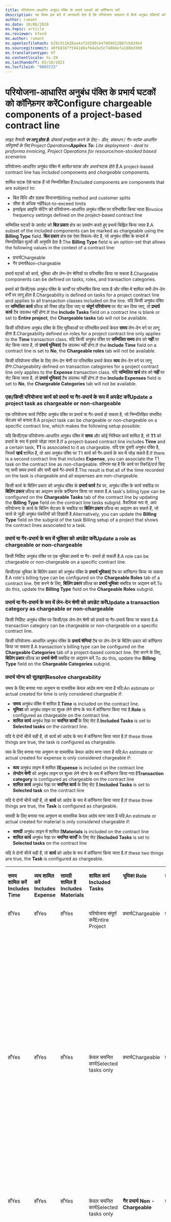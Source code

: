 ```yaml
---
title: परियोजना-आधारित अनुबंध पंक्ति के प्रभार्य घटकों को कॉन्फ़िगर करें
description: यह विषय इस बारे में जानकारी देता है कि परियोजना संचालन में कैसे अनुबंध पंक्तियों को प्रभार्य घटकों से जोड़ना चाहिए.
author: rumant
ms.date: 10/08/2020
ms.topic: article
ms.reviewer: kfend
ms.author: rumant
ms.openlocfilehash: b29c912828aa4af2d2d9cb47869012087cb834b4
ms.sourcegitcommit: 40f68387f594180af64a5e5c748b6efa188bd300
ms.translationtype: HT
ms.contentlocale: hi-IN
ms.lasthandoff: 05/10/2021
ms.locfileid: "6003723"
---
```

# <a name="configure-chargeable-components-of-a-project-based-contract-line"></a><span data-ttu-id="c764d-103">परियोजना-आधारित अनुबंध पंक्ति के प्रभार्य घटकों को कॉन्फ़िगर करें</span><span class="sxs-lookup"><span data-stu-id="c764d-103">Configure chargeable components of a project-based contract line</span></span>

<span data-ttu-id="c764d-104">लाइट तैनाती _**पर लागू होता है:** प्रोफार्मा इनवॉइस करने के लिए - डील, संसाधन / गैर-स्टॉक आधारित परिदृश्यों के लिए Project Operations_</span><span class="sxs-lookup"><span data-stu-id="c764d-104">_**Applies To:** Lite deployment - deal to proforma invoicing, Project Operations for resource/non-stocked based scenarios_</span></span>

<span data-ttu-id="c764d-105">परियोजना-आधारित अनुबंध पंक्ति में *शामिल* घटक और *प्रभार्य* घटक होते हैं.</span><span class="sxs-lookup"><span data-stu-id="c764d-105">A project-based contract line has *included* components and *chargeable* components.</span></span>

<span data-ttu-id="c764d-106">शामिल घटक ऐसे घटक हैं जो निम्नलिखित हैं:</span><span class="sxs-lookup"><span data-stu-id="c764d-106">Included components are components that are subject to:</span></span>

  - <span data-ttu-id="c764d-107">बिल विधि और ग्राहक विभाजन</span><span class="sxs-lookup"><span data-stu-id="c764d-107">Billing method and customer splits</span></span>
  - <span data-ttu-id="c764d-108">सीमा से अधिक नहीं</span><span class="sxs-lookup"><span data-stu-id="c764d-108">Not-to-exceed limits</span></span> 
  - <span data-ttu-id="c764d-109">इनवॉइस आवृत्ति सेटिंग को परियोजना-आधारित अनुबंध पंक्ति पर परिभाषित किया जाता है</span><span class="sxs-lookup"><span data-stu-id="c764d-109">Invoice frequency settings defined on the project-based contract line</span></span>

<span data-ttu-id="c764d-110">सम्मिलित घटकों के उपसेट को **बिल प्रकार** क्षेत्र का उपयोग करते हुए प्रभार्य चिह्नित किया जाता है.</span><span class="sxs-lookup"><span data-stu-id="c764d-110">A subset of the included components can be marked as chargeable using the **Billing Type** field.</span></span> <span data-ttu-id="c764d-111">**बिल प्रकार** क्षेत्र एक ऐसा विकल्प-सेट है, जो अनुबंध पंक्ति के सन्दर्भ में निम्नलिखित मूल्यों की अनुमति देता है:</span><span class="sxs-lookup"><span data-stu-id="c764d-111">The **Billing Type** field is an option-set that allows the following values in the context of a contract line:</span></span>

  - <span data-ttu-id="c764d-112">प्रभार्य</span><span class="sxs-lookup"><span data-stu-id="c764d-112">Chargeable</span></span>
  - <span data-ttu-id="c764d-113">गैर प्रभार्य</span><span class="sxs-lookup"><span data-stu-id="c764d-113">Non-chargeable</span></span>

<span data-ttu-id="c764d-114">प्रभार्य घटकों को कार्य, भूमिका और लेन-देन श्रेणियों पर परिभाषित किया जा सकता है.</span><span class="sxs-lookup"><span data-stu-id="c764d-114">Chargeable components can be defined on tasks, roles, and transaction categories.</span></span>

<span data-ttu-id="c764d-115">प्रभार्य को किसी/एक अनुबंध पंक्ति के कार्यों पर परिभाषित किया जाता है और पंक्ति में शामिल सभी लेन-देन वर्गों पर लागू होता है.</span><span class="sxs-lookup"><span data-stu-id="c764d-115">Chargeability is defined on tasks for a project contract line and applies to all transaction classes included on the line.</span></span> <span data-ttu-id="c764d-116">यदि किसी अनुबंध पंक्ति पर **सम्मिलित कार्य** फ़ील्ड को रिक्त छोड़ दिया जाए या **संपूर्ण परियोजना** पर सेट कर दिया जाए, तो **प्रभार्य कार्य** टैब उपलब्ध नहीं होगा.</span><span class="sxs-lookup"><span data-stu-id="c764d-116">If the **Include Tasks** field on a contract line is blank or set to **Entire project**, the **Chargeable tasks** tab will not be available.</span></span>

<span data-ttu-id="c764d-117">किसी परियोजना अनुबंध पंक्ति के लिए भूमिकाओं पर परिभाषित प्रभार्य केवल **समय** लेन-देन वर्ग पर लागू होता है.</span><span class="sxs-lookup"><span data-stu-id="c764d-117">Chargeability defined on roles for a project contract line only applies to the **Time** transaction class.</span></span> <span data-ttu-id="c764d-118">यदि किसी अनुबंध पंक्ति पर **सम्मिलित समय** क्षेत्र को **नहीं** पर सेट किया जाता है, तो **प्रभार्य भूमिकाएं** टैब उपलब्ध नहीं होगा.</span><span class="sxs-lookup"><span data-stu-id="c764d-118">If the **Include Time** field on a contract line is set to **No**, the **Chargeable roles** tab will not be available.</span></span>

<span data-ttu-id="c764d-119">किसी परियोजना पंक्ति के लिए लेन-देन श्रेणी पर परिभाषित प्रभार्य केवल **व्यय** लेन-देन वर्ग पर लागू होगा.</span><span class="sxs-lookup"><span data-stu-id="c764d-119">Chargeability defined on transaction categories for a project contract line only applies to the **Expense** transaction class.</span></span> <span data-ttu-id="c764d-120">यदि **सम्मिलित खर्च** क्षेत्र को **नहीं** पर सेट किया जाता है, तो **प्रभार्य भूमिकाएं** टैब उपलब्ध नहीं होगा.</span><span class="sxs-lookup"><span data-stu-id="c764d-120">If the **Include Expenses** field is set to **No**, the **Chargeable Categories** tab will not be available.</span></span>

### <a name="update-a-project-task-as-chargeable-or-non-chargeable"></a><span data-ttu-id="c764d-121">एक/किसी परियोजना कार्य को प्रभार्य या गैर-प्रभार्य के रूप में अपडेट करें</span><span class="sxs-lookup"><span data-stu-id="c764d-121">Update a project task as chargeable or non-chargeable</span></span>

<span data-ttu-id="c764d-122">एक परियोजना कार्य निर्दिष्ट अनुबंध पंक्ति पर प्रभार्य या गैर-प्रभार्य हो सकता है, जो निम्नलिखित संभावित सेटअप को बनाता है:</span><span class="sxs-lookup"><span data-stu-id="c764d-122">A project task can be chargeable or non-chargeable on a specific contract line, which makes the following setup possible:</span></span>

<span data-ttu-id="c764d-123">यदि किसी/एक परियोजना-आधारित अनुबंध पंक्ति में **समय** और कोई निश्चित कार्य शामिल है, तो **T1** को प्रभार्य के रूप में इससे जोड़ा जाता है.</span><span class="sxs-lookup"><span data-stu-id="c764d-123">If a project-based contract line includes **Time** and a certain task, **T1** is associated to it as chargeable.</span></span> <span data-ttu-id="c764d-124">यदि एक दूसरी अनुबंध पंक्ति है, जिसमें **खर्च** शामिल है, तो आप अनुबंध पंक्ति पर T1 कार्य को गैर-प्रभार्य के रूप में जोड़ सकते हैं.</span><span class="sxs-lookup"><span data-stu-id="c764d-124">If there is a second contract line that includes **Expense**, you can associate the T1 task on the contract line as non-chargeable.</span></span> <span data-ttu-id="c764d-125">परिणाम यह है कि कार्य पर रिकॉर्ड/दर्ज किए गए सभी समय प्रभार्य और सभी खर्च गैर-प्रभार्य हैं.</span><span class="sxs-lookup"><span data-stu-id="c764d-125">The result is that all of the time recorded on the task is chargeable and all expenses are non-chargeable.</span></span>

<span data-ttu-id="c764d-126">किसी कार्य के बिलिंग प्रकार को अनुबंध पंक्ति के **प्रभार्य कार्य** टैब पर, अनुबंध पंक्ति के कार्य सबग्रिड पर **बिलिंग प्रकार** फ़ील्ड का अद्यतन करके कॉन्फ़िगर किया जा सकता है.</span><span class="sxs-lookup"><span data-stu-id="c764d-126">A task's billing type can be configured on the **Chargeable Tasks** tab of the contract line by updating the **Billing Type** field on the contract line tasks subgrid.</span></span> <span data-ttu-id="c764d-127">वैकल्पिक रूप से, आप परियोजना के कार्य के बिलिंग सेटअप के सबग्रिड पर **बिलिंग प्रकार** फ़ील्ड का अद्यतन कर सकते हैं, जो कार्य से जुड़ी अनुबंध पंकतियों को दिखाती है.</span><span class="sxs-lookup"><span data-stu-id="c764d-127">Alternatively, you can update the **Billing Type** field on the subgrid of the task Billing setup of a project that shows the contract lines associated to a task.</span></span>

### <a name="update-a-role-as-chargeable-or-non-chargeable"></a><span data-ttu-id="c764d-128">प्रभार्य या गैर-प्रभार्य के रूप में भूमिका को अपडेट करें</span><span class="sxs-lookup"><span data-stu-id="c764d-128">Update a role as chargeable or non-chargeable</span></span>

<span data-ttu-id="c764d-129">किसी निर्दिष्ट अनुबंध पंक्ति पर एक भूमिका प्रभार्य या गैर- प्रभार्य हो सकती है.</span><span class="sxs-lookup"><span data-stu-id="c764d-129">A role can be chargeable or non-chargeable on a specific contract line.</span></span>

<span data-ttu-id="c764d-130">किसी/एक भूमिका के बिलिंग प्रकार को अनुबंध पंक्ति के **प्रभार्य भूमिकाएं** टैब पर कॉन्फ़िगर किया जा सकता है.</span><span class="sxs-lookup"><span data-stu-id="c764d-130">A role's billing type can be configured on the **Chargeable Roles** tab of a contract line.</span></span> <span data-ttu-id="c764d-131">ऐसा करने के लिए, **बिलिंग प्रकार** फ़ील्ड का **प्रभार्य भूमिका** सबग्रिड पर अद्यतन करें.</span><span class="sxs-lookup"><span data-stu-id="c764d-131">To do this, update the **Billing Type** field on the **Chargeable Roles** subgrid.</span></span>

### <a name="update-a-transaction-category-as-chargeable-or-non-chargeable"></a><span data-ttu-id="c764d-132">प्रभार्य या गैर-प्रभार्य के रूप में लेन-देन श्रेणी को अपडेट करें</span><span class="sxs-lookup"><span data-stu-id="c764d-132">Update a transaction category as chargeable or non-chargeable</span></span>

<span data-ttu-id="c764d-133">किसी निर्दिष्ट अनुबंध पंक्ति पर किसी/एक लेन-देन श्रेणी को प्रभार्य या गैर-प्रभार्य किया जा सकता है.</span><span class="sxs-lookup"><span data-stu-id="c764d-133">A transaction category can be chargeable or non-chargeable on a specific contract line.</span></span>

<span data-ttu-id="c764d-134">किसी परियोजना-आधारित अनुबंध पंक्ति के **प्रभार्य श्रेणियां** टैब पर लेन-देन के बिलिंग प्रकार को कॉन्फ़िगर किया जा सकता है.</span><span class="sxs-lookup"><span data-stu-id="c764d-134">A transaction's billing type can be configured on the **Chargeable Categories** tab of a project-based contract line.</span></span> <span data-ttu-id="c764d-135">ऐसा करने के लिए, **बिलिंग प्रकार** फ़ील्ड का **प्रभार्य श्रेणी** सबग्रिड पर अद्यतन करें.</span><span class="sxs-lookup"><span data-stu-id="c764d-135">To do this, update the **Billing Type** field on the **Chargeable Categories** subgrid.</span></span>

### <a name="resolve-chargeability"></a><span data-ttu-id="c764d-136">प्रभार्य योग्य को सुलझाएं</span><span class="sxs-lookup"><span data-stu-id="c764d-136">Resolve chargeability</span></span>

<span data-ttu-id="c764d-137">समय के लिए बनाया गया अनुमान या वास्तविक केवल आदेय माना जाता है यदि:</span><span class="sxs-lookup"><span data-stu-id="c764d-137">An estimate or actual created for time is only considered chargeable if:</span></span>

   - <span data-ttu-id="c764d-138">**समय** अनुबंध पंक्ति में शामिल है.</span><span class="sxs-lookup"><span data-stu-id="c764d-138">**Time** is included on the contract line.</span></span>
   - <span data-ttu-id="c764d-139">**भूमिका** को अनुबंध लाइन पर शुल्क लेने योग्य के रूप में कॉन्फ़िगर किया गया है.</span><span class="sxs-lookup"><span data-stu-id="c764d-139">**Role** is configured as chargeable on the contract line.</span></span>
   - <span data-ttu-id="c764d-140">**शामिल कार्य** अनुबंध रेखा पर **चयनित कार्यों** के लिए सेट है.</span><span class="sxs-lookup"><span data-stu-id="c764d-140">**Included Tasks** is set to **Selected tasks** on the contract line.</span></span>
 
 <span data-ttu-id="c764d-141">यदि ये दोनों चीजें सही हैं, तो कार्य को आदेय के रूप में कॉन्फ़िगर किया जाता है.</span><span class="sxs-lookup"><span data-stu-id="c764d-141">If these three things are true, the task is configured as chargeable.</span></span> 

<span data-ttu-id="c764d-142">व्यय के लिए बनाया गया अनुमान या वास्तविक केवल आदेय माना जाता है यदि:</span><span class="sxs-lookup"><span data-stu-id="c764d-142">An estimate or actual created for expense is only considered chargeable if:</span></span>

   - <span data-ttu-id="c764d-143">**व्यय** अनुबंध लाइन में शामिल है</span><span class="sxs-lookup"><span data-stu-id="c764d-143">**Expense** is included on the contract line</span></span>
   - <span data-ttu-id="c764d-144">**लेनदेन श्रेणी** को अनुबंध लाइन पर शुल्क लेने योग्य के रूप में कॉन्फ़िगर किया गया है</span><span class="sxs-lookup"><span data-stu-id="c764d-144">**Transaction category** is configured as chargeable on the contract line</span></span>
   - <span data-ttu-id="c764d-145">**शामिल कार्य** अनुबंध रेखा पर **चयनित कार्य** के लिए सेट है.</span><span class="sxs-lookup"><span data-stu-id="c764d-145">**Included Tasks** is set to **Selected task** on the contract line</span></span>
  
 <span data-ttu-id="c764d-146">यदि ये दोनों चीजें सही हैं, तो **कार्य** को आदेय के रूप में कॉन्फ़िगर किया जाता है.</span><span class="sxs-lookup"><span data-stu-id="c764d-146">If these three things are true, the **Task** is configured as chargeable.</span></span> 

<span data-ttu-id="c764d-147">सामग्री के लिए बनाया गया अनुमान या वास्तविक केवल आदेय माना जाता है यदि:</span><span class="sxs-lookup"><span data-stu-id="c764d-147">An estimate or actual created for material is only considered chargeable if:</span></span>

   - <span data-ttu-id="c764d-148">**सामग्री** अनुबंध लाइन में शामिल है</span><span class="sxs-lookup"><span data-stu-id="c764d-148">**Materials** is included on the contract line</span></span>
   - <span data-ttu-id="c764d-149">**शामिल कार्य** अनुबंध रेखा पर **चयनित कार्यों** के लिए सेट है</span><span class="sxs-lookup"><span data-stu-id="c764d-149">**Included Tasks** is set to **Selected tasks** on the contract line</span></span>

<span data-ttu-id="c764d-150">यदि ये दोनों चीजें सही हैं, तो **कार्य** को आदेय के रूप में कॉन्फ़िगर किया जाता है.</span><span class="sxs-lookup"><span data-stu-id="c764d-150">If these two things are true, the **Task** is configured as chargeable.</span></span> 

<table border="0" cellspacing="0" cellpadding="0">
    <tbody>
        <tr>
            <td width="70" valign="top">
                <p><span data-ttu-id="c764d-151">
                    <strong>समय शामिल करें</strong>
                </span><span class="sxs-lookup"><span data-stu-id="c764d-151">
                    <strong>Includes Time</strong>
                </span></span></p>
            </td>
            <td width="78" valign="top">
                <p><span data-ttu-id="c764d-152">
                    <strong>व्यय शामिल करें</strong>
                    <strong></strong>
                </span><span class="sxs-lookup"><span data-stu-id="c764d-152">
                    <strong>Includes Expense</strong>
                    <strong></strong>
                </span></span></p>
            </td>
            <td width="63" valign="top">
                <p><span data-ttu-id="c764d-153">
                    <strong>सामग्री शामिल है</strong>
                    <strong></strong>
                </span><span class="sxs-lookup"><span data-stu-id="c764d-153">
                    <strong>Includes Materials</strong>
                    <strong></strong>
                </span></span></p>
            </td>
            <td width="75" valign="top">
                <p><span data-ttu-id="c764d-154">
                    <strong>शामिल कार्य</strong>
                    <strong></strong>
                </span><span class="sxs-lookup"><span data-stu-id="c764d-154">
                    <strong>Included Tasks</strong>
                    <strong></strong>
                </span></span></p>
            </td>
            <td width="65" valign="top">
                <p><span data-ttu-id="c764d-155">
                    <strong>भूमिका</strong>
                    <strong></strong>
                </span><span class="sxs-lookup"><span data-stu-id="c764d-155">
                    <strong>Role</strong>
                    <strong></strong>
                </span></span></p>
            </td>
            <td width="70" valign="top">
                <p><span data-ttu-id="c764d-156">
                    <strong>वर्ग</strong>
                    <strong></strong>
                </span><span class="sxs-lookup"><span data-stu-id="c764d-156">
                    <strong>Category</strong>
                    <strong></strong>
                </span></span></p>
            </td>
            <td width="65" valign="top">
                <p><span data-ttu-id="c764d-157">
                    <strong>कार्य</strong>
                    <strong></strong>
                </span><span class="sxs-lookup"><span data-stu-id="c764d-157">
                    <strong>Task</strong>
                    <strong></strong>
                </span></span></p>
            </td>
            <td width="350" valign="top">
                <p><span data-ttu-id="c764d-158">
                    <strong>चार्ज करने की क्षमता का प्रभाव</strong>
                </span><span class="sxs-lookup"><span data-stu-id="c764d-158">
                    <strong>Chargeability impact</strong>
                </span></span></p>
            </td>
        </tr>
        <tr>
            <td width="70" valign="top">
                <p>
<span data-ttu-id="c764d-159">हाँ</span><span class="sxs-lookup"><span data-stu-id="c764d-159">Yes</span></span> </p>
            </td>
            <td width="78" valign="top">
                <p>
<span data-ttu-id="c764d-160">हाँ</span><span class="sxs-lookup"><span data-stu-id="c764d-160">Yes</span></span> </p>
            </td>
            <td width="63" valign="top">
                <p>
<span data-ttu-id="c764d-161">हाँ</span><span class="sxs-lookup"><span data-stu-id="c764d-161">Yes</span></span> </p>
            </td>
            <td width="75" valign="top">
                <p>
<span data-ttu-id="c764d-162">परियोजना संपूर्ण करें</span><span class="sxs-lookup"><span data-stu-id="c764d-162">Entire Project</span></span> </p>
            </td>
            <td width="65" valign="top">
                <p>
<span data-ttu-id="c764d-163">प्रभार्य</span><span class="sxs-lookup"><span data-stu-id="c764d-163">Chargeable</span></span> </p>
            </td>
            <td width="70" valign="top">
                <p>
<span data-ttu-id="c764d-164">प्रभार्य</span><span class="sxs-lookup"><span data-stu-id="c764d-164">Chargeable</span></span> </p>
            </td>
            <td width="65" valign="top">
                <p>
<span data-ttu-id="c764d-165">सेट नहीं किया जा सकता</span><span class="sxs-lookup"><span data-stu-id="c764d-165">Can't be set</span></span> </p>
            </td>
            <td width="350" valign="top">
                <p>
<span data-ttu-id="c764d-166">वास्तविक समय पर बिलिंग: <strong>प्रभार्य</strong>
                </span><span class="sxs-lookup"><span data-stu-id="c764d-166">Billing on a time actual: <strong>Chargeable</strong>
                </span></span></p>
                <p>
<span data-ttu-id="c764d-167">वास्तविक खर्च पर बिलिंग प्रकार: <strong>प्रभार्य</strong>
                </span><span class="sxs-lookup"><span data-stu-id="c764d-167">Billing type on expense actual: <strong>Chargeable</strong>
                </span></span></p>
                <p>
<span data-ttu-id="c764d-168">वास्तविक सामग्री पर बिलिंग प्रकार: <strong>प्रभार्य</strong>
                </span><span class="sxs-lookup"><span data-stu-id="c764d-168">Billing type on material actual: <strong>Chargeable</strong>
                </span></span></p>
            </td>
        </tr>
        <tr>
            <td width="70" valign="top">
                <p>
<span data-ttu-id="c764d-169">हाँ</span><span class="sxs-lookup"><span data-stu-id="c764d-169">Yes</span></span> </p>
            </td>
            <td width="78" valign="top">
                <p>
<span data-ttu-id="c764d-170">हाँ</span><span class="sxs-lookup"><span data-stu-id="c764d-170">Yes</span></span> </p>
            </td>
            <td width="63" valign="top">
                <p>
<span data-ttu-id="c764d-171">हाँ</span><span class="sxs-lookup"><span data-stu-id="c764d-171">Yes</span></span> </p>
            </td>
            <td width="75" valign="top">
                <p>
<span data-ttu-id="c764d-172">केवल चयनित कार्य</span><span class="sxs-lookup"><span data-stu-id="c764d-172">Selected tasks only</span></span> </p>
            </td>
            <td width="65" valign="top">
                <p>
<span data-ttu-id="c764d-173">प्रभार्य</span><span class="sxs-lookup"><span data-stu-id="c764d-173">Chargeable</span></span> </p>
            </td>
            <td width="70" valign="top">
                <p>
<span data-ttu-id="c764d-174">प्रभार्य</span><span class="sxs-lookup"><span data-stu-id="c764d-174">Chargeable</span></span> </p>
            </td>
            <td width="65" valign="top">
                <p>
<span data-ttu-id="c764d-175">प्रभार्य</span><span class="sxs-lookup"><span data-stu-id="c764d-175">Chargeable</span></span> </p>
            </td>
            <td width="350" valign="top">
                <p>
<span data-ttu-id="c764d-176">वास्तविक समय पर बिलिंग: <strong>प्रभार्य</strong>
                </span><span class="sxs-lookup"><span data-stu-id="c764d-176">Billing on a time actual: <strong>Chargeable</strong>
                </span></span></p>
                <p>
<span data-ttu-id="c764d-177">वास्तविक खर्च पर बिलिंग प्रकार: <strong>प्रभार्य</strong>
                </span><span class="sxs-lookup"><span data-stu-id="c764d-177">Billing type on expense actual: <strong>Chargeable</strong>
                </span></span></p>
                <p>
<span data-ttu-id="c764d-178">वास्तविक सामग्री पर बिलिंग प्रकार: <strong>प्रभार्य</strong>
                </span><span class="sxs-lookup"><span data-stu-id="c764d-178">Billing type on material actual: <strong>Chargeable</strong>
                </span></span></p>
            </td>
        </tr>
        <tr>
            <td width="70" valign="top">
                <p>
<span data-ttu-id="c764d-179">हाँ</span><span class="sxs-lookup"><span data-stu-id="c764d-179">Yes</span></span> </p>
            </td>
            <td width="78" valign="top">
                <p>
<span data-ttu-id="c764d-180">हाँ</span><span class="sxs-lookup"><span data-stu-id="c764d-180">Yes</span></span> </p>
            </td>
            <td width="63" valign="top">
                <p>
<span data-ttu-id="c764d-181">हाँ</span><span class="sxs-lookup"><span data-stu-id="c764d-181">Yes</span></span> </p>
            </td>
            <td width="75" valign="top">
                <p>
<span data-ttu-id="c764d-182">केवल चयनित कार्य</span><span class="sxs-lookup"><span data-stu-id="c764d-182">Selected tasks only</span></span> </p>
            </td>
            <td width="65" valign="top">
                <p><span data-ttu-id="c764d-183">
                    <strong>गैर प्रभार्य</strong>
                </span><span class="sxs-lookup"><span data-stu-id="c764d-183">
                    <strong>Non - Chargeable</strong>
                </span></span></p>
            </td>
            <td width="70" valign="top">
                <p>
<span data-ttu-id="c764d-184">प्रभार्य</span><span class="sxs-lookup"><span data-stu-id="c764d-184">Chargeable</span></span> </p>
            </td>
            <td width="65" valign="top">
                <p>
<span data-ttu-id="c764d-185">प्रभार्य</span><span class="sxs-lookup"><span data-stu-id="c764d-185">Chargeable</span></span> </p>
            </td>
            <td width="350" valign="top">
                <p>
<span data-ttu-id="c764d-186">वास्तविक समय पर बिलिंग: <strong>गैर-प्रभार्य</strong>
                </span><span class="sxs-lookup"><span data-stu-id="c764d-186">Billing on a time actual: <strong>Non-Chargeable</strong>
                </span></span></p>
                <p>
<span data-ttu-id="c764d-187">वास्तविक खर्च पर बिलिंग प्रकार: प्रभार्य</span><span class="sxs-lookup"><span data-stu-id="c764d-187">Billing type on expense actual: Chargeable</span></span> </p>
                <p>
<span data-ttu-id="c764d-188">वास्तविक सामग्री पर बिलिंग प्रकार: प्रभार्य</span><span class="sxs-lookup"><span data-stu-id="c764d-188">Billing type on material actual: Chargeable</span></span> </p>
            </td>
        </tr>
        <tr>
            <td width="70" valign="top">
                <p>
<span data-ttu-id="c764d-189">हाँ</span><span class="sxs-lookup"><span data-stu-id="c764d-189">Yes</span></span> </p>
            </td>
            <td width="78" valign="top">
                <p>
<span data-ttu-id="c764d-190">हाँ</span><span class="sxs-lookup"><span data-stu-id="c764d-190">Yes</span></span> </p>
            </td>
            <td width="63" valign="top">
                <p>
<span data-ttu-id="c764d-191">हाँ</span><span class="sxs-lookup"><span data-stu-id="c764d-191">Yes</span></span> </p>
            </td>
            <td width="75" valign="top">
                <p>
<span data-ttu-id="c764d-192">केवल चयनित कार्य</span><span class="sxs-lookup"><span data-stu-id="c764d-192">Selected tasks only</span></span> </p>
            </td>
            <td width="65" valign="top">
                <p>
<span data-ttu-id="c764d-193">प्रभार्य</span><span class="sxs-lookup"><span data-stu-id="c764d-193">Chargeable</span></span> </p>
            </td>
            <td width="70" valign="top">
                <p>
<span data-ttu-id="c764d-194">प्रभार्य</span><span class="sxs-lookup"><span data-stu-id="c764d-194">Chargeable</span></span> </p>
            </td>
            <td width="65" valign="top">
                <p><span data-ttu-id="c764d-195">
                    <strong>गैर प्रभार्य</strong>
                </span><span class="sxs-lookup"><span data-stu-id="c764d-195">
                    <strong>Non-Chargeable</strong>
                </span></span></p>
            </td>
            <td width="350" valign="top">
                <p>
<span data-ttu-id="c764d-196">वास्तविक समय पर बिलिंग: <strong>गैर-प्रभार्य</strong>
                </span><span class="sxs-lookup"><span data-stu-id="c764d-196">Billing on a time actual: <strong>Non-Chargeable</strong>
                </span></span></p>
                <p>
<span data-ttu-id="c764d-197">वास्तविक खर्च पर बिलिंग प्रकार: <strong>गैर-प्रभार्य</strong>
                </span><span class="sxs-lookup"><span data-stu-id="c764d-197">Billing type on expense actual: <strong>Non-Chargeable</strong>
                </span></span></p>
                <p>
<span data-ttu-id="c764d-198">वास्तविक सामग्री पर बिलिंग प्रकार: <strong>गैर-प्रभार्य</strong>
                </span><span class="sxs-lookup"><span data-stu-id="c764d-198">Billing type on material actual: <strong>Non-Chargeable</strong>
                </span></span></p>
            </td>
        </tr>
        <tr>
            <td width="70" valign="top">
                <p>
<span data-ttu-id="c764d-199">हाँ</span><span class="sxs-lookup"><span data-stu-id="c764d-199">Yes</span></span> </p>
            </td>
            <td width="78" valign="top">
                <p>
<span data-ttu-id="c764d-200">हाँ</span><span class="sxs-lookup"><span data-stu-id="c764d-200">Yes</span></span> </p>
            </td>
            <td width="63" valign="top">
                <p>
<span data-ttu-id="c764d-201">हाँ</span><span class="sxs-lookup"><span data-stu-id="c764d-201">Yes</span></span> </p>
            </td>
            <td width="75" valign="top">
                <p>
<span data-ttu-id="c764d-202">केवल चयनित कार्य</span><span class="sxs-lookup"><span data-stu-id="c764d-202">Selected tasks only</span></span> </p>
            </td>
            <td width="65" valign="top">
                <p><span data-ttu-id="c764d-203">
                    <strong>गैर प्रभार्य</strong>
                </span><span class="sxs-lookup"><span data-stu-id="c764d-203">
                    <strong>Non-Chargeable</strong>
                </span></span></p>
            </td>
            <td width="70" valign="top">
                <p>
<span data-ttu-id="c764d-204">प्रभार्य</span><span class="sxs-lookup"><span data-stu-id="c764d-204">Chargeable</span></span> </p>
            </td>
            <td width="65" valign="top">
                <p><span data-ttu-id="c764d-205">
                    <strong>गैर प्रभार्य</strong>
                </span><span class="sxs-lookup"><span data-stu-id="c764d-205">
                    <strong>Non- Chargeable</strong>
                </span></span></p>
            </td>
            <td width="350" valign="top">
                <p>
<span data-ttu-id="c764d-206">वास्तविक समय पर बिलिंग: <strong>गैर-प्रभार्य</strong>
                </span><span class="sxs-lookup"><span data-stu-id="c764d-206">Billing on a time actual: <strong>Non-Chargeable</strong>
                </span></span></p>
                <p>
<span data-ttu-id="c764d-207">वास्तविक खर्च पर बिलिंग प्रकार: <strong>गैर-प्रभार्य</strong>
                </span><span class="sxs-lookup"><span data-stu-id="c764d-207">Billing type on expense actual: <strong>Non-Chargeable</strong>
                </span></span></p>
                <p>
<span data-ttu-id="c764d-208">वास्तविक सामग्री पर बिलिंग प्रकार: <strong> गैर-प्रभार्य</strong>
                </span><span class="sxs-lookup"><span data-stu-id="c764d-208">Billing type on material actual: <strong> Non-Chargeable</strong>
                </span></span></p>
            </td>
        </tr>
        <tr>
            <td width="70" valign="top">
                <p>
<span data-ttu-id="c764d-209">हाँ</span><span class="sxs-lookup"><span data-stu-id="c764d-209">Yes</span></span> </p>
            </td>
            <td width="78" valign="top">
                <p>
<span data-ttu-id="c764d-210">हाँ</span><span class="sxs-lookup"><span data-stu-id="c764d-210">Yes</span></span> </p>
            </td>
            <td width="63" valign="top">
                <p>
<span data-ttu-id="c764d-211">हाँ</span><span class="sxs-lookup"><span data-stu-id="c764d-211">Yes</span></span> </p>
            </td>
            <td width="75" valign="top">
                <p>
<span data-ttu-id="c764d-212">केवल चयनित कार्य</span><span class="sxs-lookup"><span data-stu-id="c764d-212">Selected tasks only</span></span> </p>
            </td>
            <td width="65" valign="top">
                <p><span data-ttu-id="c764d-213">
                    <strong>गैर प्रभार्य</strong>
                </span><span class="sxs-lookup"><span data-stu-id="c764d-213">
                    <strong>Non-Chargeable</strong>
                </span></span></p>
            </td>
            <td width="70" valign="top">
                <p><span data-ttu-id="c764d-214">
                    <strong>गैर प्रभार्य</strong>
                </span><span class="sxs-lookup"><span data-stu-id="c764d-214">
                    <strong>Non-Chargeable</strong>
                </span></span></p>
            </td>
            <td width="65" valign="top">
                <p>
<span data-ttu-id="c764d-215">प्रभार्य</span><span class="sxs-lookup"><span data-stu-id="c764d-215">Chargeable</span></span> </p>
            </td>
            <td width="350" valign="top">
                <p>
<span data-ttu-id="c764d-216">वास्तविक समय पर बिलिंग: <strong>गैर-प्रभार्य</strong>
                </span><span class="sxs-lookup"><span data-stu-id="c764d-216">Billing on a time actual: <strong>Non-Chargeable</strong>
                </span></span></p>
                <p>
<span data-ttu-id="c764d-217">वास्तविक खर्च पर बिलिंग प्रकार: <strong> गैर-प्रभार्य</strong>
                </span><span class="sxs-lookup"><span data-stu-id="c764d-217">Billing type on expense actual: <strong> Non-Chargeable</strong>
                </span></span></p>
                <p>
<span data-ttu-id="c764d-218">वास्तविक सामग्री पर बिलिंग प्रकार: प्रभार्य</span><span class="sxs-lookup"><span data-stu-id="c764d-218">Billing type on material actual: Chargeable</span></span> </p>
            </td>
        </tr>
        <tr>
            <td width="70" valign="top">
                <p><span data-ttu-id="c764d-219">
                    <strong>No</strong>
                </span><span class="sxs-lookup"><span data-stu-id="c764d-219">
                    <strong>No</strong>
                </span></span></p>
            </td>
            <td width="78" valign="top">
                <p>
<span data-ttu-id="c764d-220">हाँ</span><span class="sxs-lookup"><span data-stu-id="c764d-220">Yes</span></span> </p>
            </td>
            <td width="63" valign="top">
                <p>
<span data-ttu-id="c764d-221">हाँ</span><span class="sxs-lookup"><span data-stu-id="c764d-221">Yes</span></span> </p>
            </td>
            <td width="75" valign="top">
                <p>
<span data-ttu-id="c764d-222">परियोजना संपूर्ण करें</span><span class="sxs-lookup"><span data-stu-id="c764d-222">Entire Project</span></span> </p>
            </td>
            <td width="65" valign="top">
                <p>
<span data-ttu-id="c764d-223">सेट नहीं किया जा सकता</span><span class="sxs-lookup"><span data-stu-id="c764d-223">Can't be set</span></span> </p>
            </td>
            <td width="70" valign="top">
                <p><span data-ttu-id="c764d-224">
                    <strong>प्रभार्य</strong>
                </span><span class="sxs-lookup"><span data-stu-id="c764d-224">
                    <strong>Chargeable</strong>
                </span></span></p>
            </td>
            <td width="65" valign="top">
                <p>
<span data-ttu-id="c764d-225">सेट नहीं किया जा सकता</span><span class="sxs-lookup"><span data-stu-id="c764d-225">Can't be set</span></span> </p>
            </td>
            <td width="350" valign="top">
                <p>
<span data-ttu-id="c764d-226">वास्तविक समय पर बिलिंग: <strong>उपलब्ध नहीं</strong>
                </span><span class="sxs-lookup"><span data-stu-id="c764d-226">Billing on a time actual: <strong>Not available</strong>
                </span></span></p>
                <p>
<span data-ttu-id="c764d-227">वास्तविक खर्च पर बिलिंग प्रकार: प्रभार्य</span><span class="sxs-lookup"><span data-stu-id="c764d-227">Billing type on expense actual: Chargeable</span></span> </p>
                <p>
<span data-ttu-id="c764d-228">वास्तविक सामग्री पर बिलिंग प्रकार: प्रभार्य</span><span class="sxs-lookup"><span data-stu-id="c764d-228">Billing type on material actual: Chargeable</span></span> </p>
            </td>
        </tr>
        <tr>
            <td width="70" valign="top">
                <p><span data-ttu-id="c764d-229">
                    <strong>No</strong>
                </span><span class="sxs-lookup"><span data-stu-id="c764d-229">
                    <strong>No</strong>
                </span></span></p>
            </td>
            <td width="78" valign="top">
                <p>
<span data-ttu-id="c764d-230">हाँ</span><span class="sxs-lookup"><span data-stu-id="c764d-230">Yes</span></span> </p>
            </td>
            <td width="63" valign="top">
                <p>
<span data-ttu-id="c764d-231">हाँ</span><span class="sxs-lookup"><span data-stu-id="c764d-231">Yes</span></span> </p>
            </td>
            <td width="75" valign="top">
                <p>
<span data-ttu-id="c764d-232">परियोजना संपूर्ण करें</span><span class="sxs-lookup"><span data-stu-id="c764d-232">Entire Project</span></span> </p>
            </td>
            <td width="65" valign="top">
                <p>
<span data-ttu-id="c764d-233">सेट नहीं किया जा सकता</span><span class="sxs-lookup"><span data-stu-id="c764d-233">Can't be set</span></span> </p>
            </td>
            <td width="70" valign="top">
                <p><span data-ttu-id="c764d-234">
                    <strong>गैर प्रभार्य</strong>
                </span><span class="sxs-lookup"><span data-stu-id="c764d-234">
                    <strong>Non-Chargeable</strong>
                </span></span></p>
            </td>
            <td width="65" valign="top">
                <p>
<span data-ttu-id="c764d-235">सेट नहीं किया जा सकता</span><span class="sxs-lookup"><span data-stu-id="c764d-235">Can't be set</span></span> </p>
            </td>
            <td width="350" valign="top">
                <p>
<span data-ttu-id="c764d-236">वास्तविक समय पर बिलिंग: <strong>उपलब्ध नहीं</strong>
                </span><span class="sxs-lookup"><span data-stu-id="c764d-236">Billing on a time actual: <strong>Not available</strong>
                </span></span></p>
                <p>
<span data-ttu-id="c764d-237">वास्तविक खर्च पर बिलिंग प्रकार: <strong> गैर-प्रभार्य</strong>
                </span><span class="sxs-lookup"><span data-stu-id="c764d-237">Billing type on expense actual: <strong> Non-chargeable</strong>
                </span></span></p>
                <p>
<span data-ttu-id="c764d-238">वास्तविक सामग्री पर बिलिंग प्रकार: प्रभार्य</span><span class="sxs-lookup"><span data-stu-id="c764d-238">Billing type on material actual: Chargeable</span></span> </p>
            </td>
        </tr>
        <tr>
            <td width="70" valign="top">
                <p>
<span data-ttu-id="c764d-239">हाँ</span><span class="sxs-lookup"><span data-stu-id="c764d-239">Yes</span></span> </p>
            </td>
            <td width="78" valign="top">
                <p><span data-ttu-id="c764d-240">
                    <strong>No</strong>
                </span><span class="sxs-lookup"><span data-stu-id="c764d-240">
                    <strong>No</strong>
                </span></span></p>
            </td>
            <td width="63" valign="top">
                <p>
<span data-ttu-id="c764d-241">हाँ</span><span class="sxs-lookup"><span data-stu-id="c764d-241">Yes</span></span> </p>
            </td>
            <td width="75" valign="top">
                <p>
<span data-ttu-id="c764d-242">परियोजना संपूर्ण करें</span><span class="sxs-lookup"><span data-stu-id="c764d-242">Entire Project</span></span> </p>
            </td>
            <td width="65" valign="top">
                <p>
<span data-ttu-id="c764d-243">प्रभार्य</span><span class="sxs-lookup"><span data-stu-id="c764d-243">Chargeable</span></span> </p>
            </td>
            <td width="70" valign="top">
                <p>
<span data-ttu-id="c764d-244">सेट नहीं किया जा सकता</span><span class="sxs-lookup"><span data-stu-id="c764d-244">Can't be set</span></span> </p>
            </td>
            <td width="65" valign="top">
                <p>
<span data-ttu-id="c764d-245">सेट नहीं किया जा सकता</span><span class="sxs-lookup"><span data-stu-id="c764d-245">Can't be set</span></span> </p>
            </td>
            <td width="350" valign="top">
                <p>
<span data-ttu-id="c764d-246">वास्तविक समय पर बिलिंग: प्रभार्य</span><span class="sxs-lookup"><span data-stu-id="c764d-246">Billing on a time actual: Chargeable</span></span> </p>
                <p>
<span data-ttu-id="c764d-247">वास्तविक खर्च पर बिलिंग प्रकार: <strong>उपलब्ध नहीं</strong>
                </span><span class="sxs-lookup"><span data-stu-id="c764d-247">Billing type on expense actual:<strong> Not available</strong>
                </span></span></p>
                <p>
<span data-ttu-id="c764d-248">वास्तविक सामग्री पर बिलिंग प्रकार: प्रभार्य</span><span class="sxs-lookup"><span data-stu-id="c764d-248">Billing type on material actual: Chargeable</span></span> </p>
            </td>
        </tr>
        <tr>
            <td width="70" valign="top">
                <p>
<span data-ttu-id="c764d-249">हाँ</span><span class="sxs-lookup"><span data-stu-id="c764d-249">Yes</span></span> </p>
            </td>
            <td width="78" valign="top">
                <p><span data-ttu-id="c764d-250">
                    <strong>No</strong>
                </span><span class="sxs-lookup"><span data-stu-id="c764d-250">
                    <strong>No</strong>
                </span></span></p>
            </td>
            <td width="63" valign="top">
                <p>
<span data-ttu-id="c764d-251">हाँ</span><span class="sxs-lookup"><span data-stu-id="c764d-251">Yes</span></span> </p>
            </td>
            <td width="75" valign="top">
                <p>
<span data-ttu-id="c764d-252">परियोजना संपूर्ण करें</span><span class="sxs-lookup"><span data-stu-id="c764d-252">Entire Project</span></span> </p>
            </td>
            <td width="65" valign="top">
                <p><span data-ttu-id="c764d-253">
                    <strong>गैर प्रभार्य</strong>
                </span><span class="sxs-lookup"><span data-stu-id="c764d-253">
                    <strong>Non-Chargeable</strong>
                </span></span></p>
            </td>
            <td width="70" valign="top">
                <p>
<span data-ttu-id="c764d-254">सेट नहीं किया जा सकता</span><span class="sxs-lookup"><span data-stu-id="c764d-254">Can't be set</span></span> </p>
            </td>
            <td width="65" valign="top">
                <p>
<span data-ttu-id="c764d-255">सेट नहीं किया जा सकता</span><span class="sxs-lookup"><span data-stu-id="c764d-255">Can't be set</span></span> </p>
            </td>
            <td width="350" valign="top">
                <p>
<span data-ttu-id="c764d-256">वास्तविक समय पर बिलिंग: <strong>गैर-प्रभार्य</strong>
                </span><span class="sxs-lookup"><span data-stu-id="c764d-256">Billing on a time actual: <strong>Non-chargeable </strong>
                </span></span></p>
                <p>
<span data-ttu-id="c764d-257">वास्तविक खर्च पर बिलिंग प्रकार: <strong>उपलब्ध नहीं</strong>
                </span><span class="sxs-lookup"><span data-stu-id="c764d-257">Billing type on expense actual:<strong> Not available</strong>
                </span></span></p>
                <p>
<span data-ttu-id="c764d-258">वास्तविक सामग्री पर बिलिंग प्रकार: प्रभार्य</span><span class="sxs-lookup"><span data-stu-id="c764d-258">Billing type on material actual: Chargeable</span></span> </p>
            </td>
        </tr>
        <tr>
            <td width="70" valign="top">
                <p>
<span data-ttu-id="c764d-259">हाँ</span><span class="sxs-lookup"><span data-stu-id="c764d-259">Yes</span></span> </p>
            </td>
            <td width="78" valign="top">
                <p>
<span data-ttu-id="c764d-260">हाँ</span><span class="sxs-lookup"><span data-stu-id="c764d-260">Yes</span></span> </p>
            </td>
            <td width="63" valign="top">
                <p><span data-ttu-id="c764d-261">
                    <strong>No</strong>
                </span><span class="sxs-lookup"><span data-stu-id="c764d-261">
                    <strong>No</strong>
                </span></span></p>
            </td>
            <td width="75" valign="top">
                <p>
<span data-ttu-id="c764d-262">परियोजना संपूर्ण करें</span><span class="sxs-lookup"><span data-stu-id="c764d-262">Entire Project</span></span> </p>
            </td>
            <td width="65" valign="top">
                <p>
<span data-ttu-id="c764d-263">प्रभार्य</span><span class="sxs-lookup"><span data-stu-id="c764d-263">Chargeable</span></span> </p>
            </td>
            <td width="70" valign="top">
                <p>
<span data-ttu-id="c764d-264">प्रभार्य</span><span class="sxs-lookup"><span data-stu-id="c764d-264">Chargeable</span></span> </p>
            </td>
            <td width="65" valign="top">
                <p>
<span data-ttu-id="c764d-265">सेट नहीं किया जा सकता</span><span class="sxs-lookup"><span data-stu-id="c764d-265">Can't be set</span></span> </p>
            </td>
            <td width="350" valign="top">
                <p>
<span data-ttu-id="c764d-266">वास्तविक समय पर बिलिंग: प्रभार्य</span><span class="sxs-lookup"><span data-stu-id="c764d-266">Billing on a time actual: Chargeable</span></span> </p>
                <p>
<span data-ttu-id="c764d-267">वास्तविक खर्च पर बिलिंग प्रकार: प्रभार्य</span><span class="sxs-lookup"><span data-stu-id="c764d-267">Billing type on expense actual: Chargeable</span></span> </p>
                <p>
<span data-ttu-id="c764d-268">वास्तविक सामग्री पर बिलिंग प्रकार: <strong>उपलब्ध नहीं</strong>
                </span><span class="sxs-lookup"><span data-stu-id="c764d-268">Billing type on material actual: <strong> Not available</strong>
                </span></span></p>
            </td>
        </tr>
        <tr>
            <td width="70" valign="top">
                <p>
<span data-ttu-id="c764d-269">हाँ</span><span class="sxs-lookup"><span data-stu-id="c764d-269">Yes</span></span> </p>
            </td>
            <td width="78" valign="top">
                <p>
<span data-ttu-id="c764d-270">हाँ</span><span class="sxs-lookup"><span data-stu-id="c764d-270">Yes</span></span> </p>
            </td>
            <td width="63" valign="top">
                <p><span data-ttu-id="c764d-271">
                    <strong>No</strong>
                </span><span class="sxs-lookup"><span data-stu-id="c764d-271">
                    <strong>No</strong>
                </span></span></p>
            </td>
            <td width="75" valign="top">
                <p>
<span data-ttu-id="c764d-272">परियोजना संपूर्ण करें</span><span class="sxs-lookup"><span data-stu-id="c764d-272">Entire Project</span></span> </p>
            </td>
            <td width="65" valign="top">
                <p><span data-ttu-id="c764d-273">
                    <strong>गैर प्रभार्य</strong>
                </span><span class="sxs-lookup"><span data-stu-id="c764d-273">
                    <strong>Non-Chargeable</strong>
                </span></span></p>
            </td>
            <td width="70" valign="top">
                <p><span data-ttu-id="c764d-274">
                    <strong>गैर प्रभार्य</strong>
                </span><span class="sxs-lookup"><span data-stu-id="c764d-274">
                    <strong>Non-chargeable</strong>
                </span></span></p>
            </td>
            <td width="65" valign="top">
                <p>
<span data-ttu-id="c764d-275">सेट नहीं किया जा सकता</span><span class="sxs-lookup"><span data-stu-id="c764d-275">Can't be set</span></span> </p>
            </td>
            <td width="350" valign="top">
                <p>
<span data-ttu-id="c764d-276">वास्तविक समय पर बिलिंग: <strong>गैर-प्रभार्य</strong>
                </span><span class="sxs-lookup"><span data-stu-id="c764d-276">Billing on a time actual: <strong>Non-chargeable </strong>
                </span></span></p>
                <p>
<span data-ttu-id="c764d-277">वास्तविक खर्च पर बिलिंग प्रकार:<strong> गैर-प्रभार्य </strong>
                </span><span class="sxs-lookup"><span data-stu-id="c764d-277">Billing type on expense actual:<strong> Non-chargeable </strong>
                </span></span></p>
                <p>
<span data-ttu-id="c764d-278">वास्तविक सामग्री पर बिलिंग प्रकार:<strong>उपलब्ध नहीं</strong>
                </span><span class="sxs-lookup"><span data-stu-id="c764d-278">Billing type on material actual:<strong> Not available</strong>
                </span></span></p>
            </td>
        </tr>
    </tbody>
</table>





[!INCLUDE[footer-include](../../includes/footer-banner.md)]
